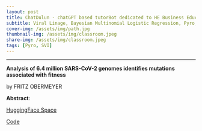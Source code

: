 ```yaml
---
layout: post
title: ChatDulun - chatGPT based tutorBot dedicated to HE Business Education
subtitle: Viral Linage, Bayesian Multinomial Logistic Regression, Pyro, SVI
cover-img: /assets/img/path.jpg
thumbnail-img: /assets/img/classroom.jpeg
share-img: /assets/img/classroom.jpeg
tags: [Pyro, SVI]
---
```


___

**Analysis of 6.4 million SARS-CoV-2 genomes identifies mutations associated with fitness**

by FRITZ OBERMEYER

**Abstract**:




[HuggingFace Space](https://drclab-chatdulun.hf.space/)

[Code](https://zenodo.org/record/6399987)